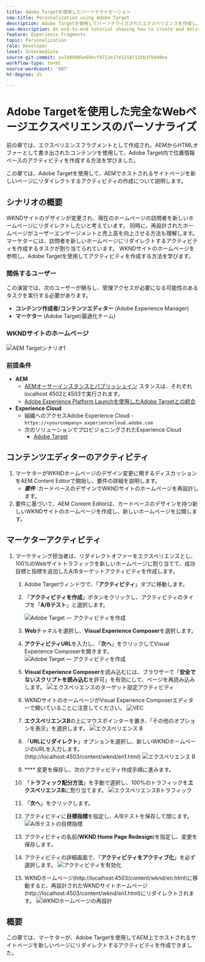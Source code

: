 ```yaml
---
title: Adobe Targetを使用したパーソナライゼーション
seo-title: Personalization using Adobe Target
description: Adobe Targetを使用してパーソナライズされたエクスペリエンスを作成し、提供する方法を示す、エンドツーエンドのチュートリアルです。
seo-description: An end-to-end tutorial showing how to create and deliver personalized experience using Adobe Target.
feature: Experience Fragments
topic: Personalization
role: Developer
level: Intermediate
source-git-commit: ea7d49985e69ecf9713e17e51587125b3fb400ee
workflow-type: tm+mt
source-wordcount: '587'
ht-degree: 2%

---
```



# Adobe Targetを使用した完全なWebページエクスペリエンスのパーソナライズ

前の章では、エクスペリエンスフラグメントとして作成され、AEMからHTMLオファーとして書き出されたコンテンツを使用して、Adobe Target内で位置情報ベースのアクティビティを作成する方法を学びました。

この章では、Adobe Targetを使用して、AEMでホストされるサイトページを新しいページにリダイレクトするアクティビティの作成について説明します。

## シナリオの概要

WKNDサイトのデザインが変更され、現在のホームページの訪問者を新しいホームページにリダイレクトしたいと考えています。 同時に、再設計されたホームページがユーザーエンゲージメントと売上高を向上させる方法も理解します。 マーケターには、訪問者を新しいホームページにリダイレクトするアクティビティを作成するタスクが割り当てられています。 WKNDサイトのホームページを参照し、Adobe Targetを使用してアクティビティを作成する方法を学びます。

### 関係するユーザー

この演習では、次のユーザーが関与し、管理アクセスが必要になる可能性のあるタスクを実行する必要があります。

* **コンテンツ作成者/コンテンツエディター** (Adobe Experience Manager)
* **マーケター** (Adobe Target/最適化チーム)

### WKNDサイトのホームページ

![AEM Targetシナリオ1](assets/personalization-use-case-2/aem-target-use-case-2.png)

### 前提条件

* **AEM**
   * [AEMオーサーインスタンスとパブリッシュイン](./implementation.md#getting-aem) スタンスは、それぞれlocalhost 4502と4503で実行されます。
   * [Adobe Experience Platform Launchを使用したAdobe Targetとの統合](./using-launch-adobe-io.md#aem-target-using-launch-by-adobe)
* **Experience Cloud**
   * 組織へのアクセスAdobe Experience Cloud - `https://<yourcompany>.experiencecloud.adobe.com`
   * 次のソリューションでプロビジョニングされたExperience Cloud
      * [Adobe Target](https://experiencecloud.adobe.com)

## コンテンツエディターのアクティビティ

1. マーケターがWKNDホームページのデザイン変更に関するディスカッションをAEM Content Editorで開始し、要件の詳細を説明します。
   * ***要件*** :カードベースのデザインでWKNDサイトのホームページを再設計します。
2. 要件に基づいて、AEM Content Editorは、カードベースのデザインを持つ新しいWKNDサイトのホームページを作成し、新しいホームページを公開します。

## マーケターアクティビティ

1. マーケティング担当者は、リダイレクトオファーをエクスペリエンスとし、100%のWebサイトトラフィックを新しいホームページに割り当てて、成功目標と指標を追加したA/Bターゲットアクティビティを作成します。
   1. Adobe Targetウィンドウで、「**アクティビティ**」タブに移動します。
   2. 「**アクティビティを作成**」ボタンをクリックし、アクティビティのタイプを「**A/Bテスト**」と選択します。

      ![Adobe Target — アクティビティを作成](assets/personalization-use-case-2/create-ab-activity.png)
   3. **Web**&#x200B;チャネルを選択し、**Visual Experience Composer**&#x200B;を選択します。
   4. **アクティビティURL**&#x200B;を入力し、「**次へ**」をクリックしてVisual Experience Composerを開きます。
      ![Adobe Target — アクティビティを作成](assets/personalization-use-case-2/create-activity-ab-name.png)
   5. **Visual Experience Composer**&#x200B;を読み込むには、ブラウザーで「**安全でないスクリプトを読み込む**を許可」を有効にして、ページを再読み込みします。
      ![エクスペリエンスのターゲット設定アクティビティ](assets/personalization-use-case-1/load-unsafe-scripts.png)
   6. WKNDサイトのホームページがVisual Experience Composerエディターで開いていることに注意してください。
      ![VEC](assets/personalization-use-case-2/vec.png)
   7. **エクスペリエンスB**の上にマウスポインターを置き、「その他のオプションを表示」を選択します。
      ![エクスペリエンス B](assets/personalization-use-case-2/redirect-url.png)
   8. 「**URLにリダイレクト**」オプションを選択し、新しいWKNDホームページのURLを入力します。 (http://localhost:4503/content/wknd/en1.html)
      ![エクスペリエンス B](assets/personalization-use-case-2/redirect-url-2.png)
   9. **** 変更を保存し、次のアクティビティ作成手順に進みます。
   10. 「**トラフィック配分方法**」を手動で選択し、100%のトラフィックを&#x200B;**エクスペリエンスB**に割り当てます。
      ![エクスペリエンスBトラフィック](assets/personalization-use-case-2/traffic.png)
   11. 「**次へ**」をクリックします。
   12. アクティビティに&#x200B;**目標指標**を指定し、A/Bテストを保存して閉じます。
      ![A/Bテストの目標指標](assets/personalization-use-case-2/goal-metric.png)
   13. アクティビティの名前(**WKND Home Page Redesign**)を指定し、変更を保存します。
   14. アクティビティの詳細画面で、「**アクティビティをアクティブ化**」を必ず選択します。
      ![アクティビティを有効化](assets/personalization-use-case-2/ab-activate.png)
   15. WKNDホームページ(http://localhost:4503/content/wknd/en.html)に移動すると、再設計されたWKNDサイトホームページ(http://localhost:4503/content/wknd/en1.html)にリダイレクトされます。
      ![WKNDホームページの再設計](assets/personalization-use-case-2/WKND-home-page-redesign.png)

## 概要

この章では、マーケターが、Adobe Targetを使用してAEM上でホストされるサイトページを新しいページにリダイレクトするアクティビティを作成できました。
